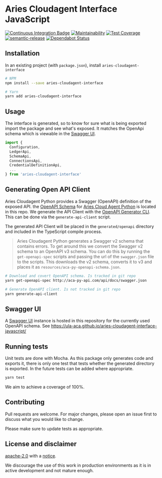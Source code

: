 # Aries Cloudagent Interface JavaScript

[![Continuous Integration Badge](https://github.com/ula-aca/aries-cloudagent-interface-javascript/workflows/Continuous%20Integration/badge.svg)](https://github.com/ula-aca/aries-cloudagent-interface-javascript/actions?query=workflow%3A%22Continuous+Integration%22)
[![Maintainability](https://api.codeclimate.com/v1/badges/da7f49f8f29937645ba3/maintainability)](https://codeclimate.com/github/ula-aca/aries-cloudagent-interface-javascript/maintainability)
[![Test Coverage](https://api.codeclimate.com/v1/badges/da7f49f8f29937645ba3/test_coverage)](https://codeclimate.com/github/ula-aca/aries-cloudagent-interface-javascript/test_coverage)
[![semantic-release](https://img.shields.io/badge/%20%20%F0%9F%93%A6%F0%9F%9A%80-semantic--release-e10079.svg)](https://github.com/semantic-release/semantic-release)
[![Dependabot Status](https://api.dependabot.com/badges/status?host=github&repo=ula-aca/aries-cloudagent-interface-javascript)](https://dependabot.com)

## Installation

In an existing project (with `package.json`), install `aries-cloudagent-interface`

```bash
# NPM
npm install --save aries-cloudagent-interface

# Yarn
yarn add aries-cloudagent-interface
```

## Usage

The interface is generated, so to know for sure what is being exported import the package and see what's exposed. It matches the OpenApi schema which is viewable in the [Swagger UI](#swagger-ui).

```typescript
import {
  Configuration,
  LedgerApi,
  SchemaApi,
  ConnectionsApi,
  CredentialDefinitionApi,
  ...
} from 'aries-cloudagent-interface'
```

## Generating Open API Client

Aries Cloudagent Python provides a Swagger (OpenAPI) definition of the exposed API. the [OpenAPI Schema](resources/aca-py-openapi-schema.json) for [Aries Cloud Agent Python](https://github.com/hyperledger/aries-cloudagent-python) is located in this repo. We generate the API Client with the [OpenAPI Generator CLI](https://github.com/openapitools/openapi-generator-cli). This can be done via the `generate-api-client` script.

The generated API Client will be placed in the `generated/openapi` directory and included in the TypeScript compile process.

> Aries Cloudagent Python generates a Swagger v2 schema that contains errors. To get around this we convert the Swagger v2 schema to an OpenAPI v3 schema. You can do this by running the `get-openapi-spec` scripts and passing the url of the `swagger.json` file to the scripts. This downloads the v2 schema, converts it to v3 and places it as `resources/aca-py-openapi-schema.json`.

```bash
# Download and covert OpenAPI schema. Is tracked in git repo
yarn get-openapi-spec http://aca-py-api.com/api/docs/swagger.json

# Generate OpenAPI client. Is not tracked in git repo
yarn generate-api-client
```

## Swagger UI

A [Swagger UI](https://github.com/swagger-api/swagger-ui) instance is hosted in this repository for the currently used OpenAPI schema. See https://ula-aca.github.io/aries-cloudagent-interface-javascript/

## Running tests

Unit tests are done with Mocha. As this package only generates code and exports it, there is only one test that tests whether the generated directory is exported. In the future tests can be added where appropriate.

```bash
yarn test
```

We aim to achieve a coverage of 100%.

## Contributing

Pull requests are welcome. For major changes, please open an issue first to discuss what you would like to change.

Please make sure to update tests as appropriate.

## License and disclaimer

[apache-2.0](https://choosealicense.com/licenses/apache-2.0/) with a [notice](NOTICE).

We discourage the use of this work in production environments as it is in active development and not mature enough.
